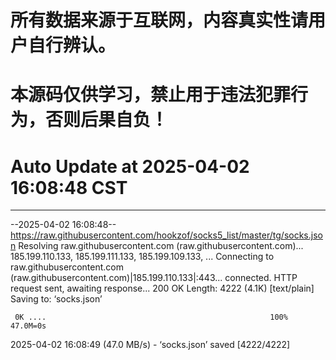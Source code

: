 # 所有数据来源于互联网，内容真实性请用户自行辨认。

# 本源码仅供学习，禁止用于违法犯罪行为，否则后果自负！

# Auto Update  at 2025-04-02 16:08:48 CST
------------------------------------------------
--2025-04-02 16:08:48--  https://raw.githubusercontent.com/hookzof/socks5_list/master/tg/socks.json
Resolving raw.githubusercontent.com (raw.githubusercontent.com)... 185.199.110.133, 185.199.111.133, 185.199.109.133, ...
Connecting to raw.githubusercontent.com (raw.githubusercontent.com)|185.199.110.133|:443... connected.
HTTP request sent, awaiting response... 200 OK
Length: 4222 (4.1K) [text/plain]
Saving to: ‘socks.json’

     0K ....                                                  100% 47.0M=0s

2025-04-02 16:08:49 (47.0 MB/s) - ‘socks.json’ saved [4222/4222]

